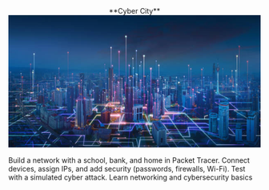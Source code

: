  <center> **Cyber City** </center>
 

<div align="center">
<img src="https://github.com/ThreatPatrol/Cyber-City-/blob/d4f57234d6e50ba13dd1476bf50bd4197041a568/istockphoto-1406674466-612x612.jpg">
</div>

Build a network with a school, bank, and home in Packet Tracer. Connect devices, assign IPs, and add security (passwords, firewalls, Wi-Fi). Test with a simulated cyber attack. Learn networking and cybersecurity basics
